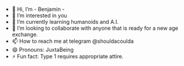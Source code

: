 - 👋 Hi, I’m - Benjamin -
- 👀 I’m interested in you
- 🌱 I’m currently learning humanoids and A.I.
- 💞️ I’m looking to collaborate with anyone that is ready for a new age exchange.
- 📫 How to reach me at telegram @shouldacoulda
- 😄 Pronouns: JuxtaBeing
- ⚡ Fun fact: Type 1 requires appropriate attire.

<!---
JuxtaBeings are ✨ supernumerary ✨ accelerationist because its `README.md` (this file) appears on your GitHub profile.
You can click the Preview link to take a look at your changes.
--->
